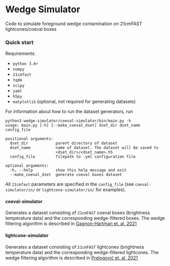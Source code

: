 # Wedge Simulator
Code to simulate foreground wedge contamination on 21cmFAST lightcones/coeval boxes

### Quick start
Requirements:
* `python 3.6+`
* `numpy`
* `21cmfast`
* `tqdm`
* `scipy`
* `yaml`
* `h5py`
* `matplotlib` (optional, not required for generating datasets)

For information about how to run the dataset generators, run
```
python3 wedge-simulator/coeval-simulator/bin/main.py -h
usage: main.py [-h] [--make_coeval_dset] dset_dir dset_name config_file

positional arguments:
  dset_dir            parent directory of dataset
  dset_name           name of dataset. The dataset will be saved to
                      <dset_dir>/<dset_name>.h5
  config_file         filepath to .yml configuration file

optional arguments:
  -h, --help          show this help message and exit
  --make_coeval_dset  generate coeval boxes dataset
```
All `21cmfast` parameters are specified in the `config_file` (see `coeval-simulator/in/` or `lightcone-simulator/in/` for examples).

#### coeval-simulator
Generates a dataset consisting of `21cmFAST` coeval boxes (brightness temperature data) and the corresponding wedge-filtered boxes. The wedge filtering algorithm is described in [Gagnon-Hartman et. al, 2021](https://ui.adsabs.harvard.edu/abs/2021MNRAS.504.4716G/abstract)

#### lightcone-simulator
Generates a dataset consisting of `21cmFAST` lightcones (brightness temperature data) and the corresponding wedge-filtered lightcones. The wedge filtering algorithm is described in [Prelogović et. al, 2021](https://ui.adsabs.harvard.edu/abs/2021arXiv210700018P/abstract)
